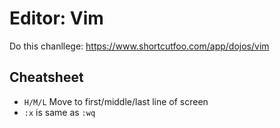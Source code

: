# Editor: Vim

Do this chanllege: https://www.shortcutfoo.com/app/dojos/vim

## Cheatsheet

- `H/M/L` Move to first/middle/last line of screen
- `:x` is same as `:wq`
